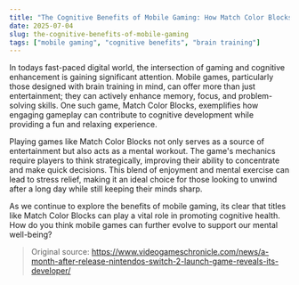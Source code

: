 ```yaml
---
title: "The Cognitive Benefits of Mobile Gaming: How Match Color Blocks Enhances Your Mind"
date: 2025-07-04
slug: the-cognitive-benefits-of-mobile-gaming
tags: ["mobile gaming", "cognitive benefits", "brain training"]
---
```


In todays fast-paced digital world, the intersection of gaming and cognitive enhancement is gaining significant attention. Mobile games, particularly those designed with brain training in mind, can offer more than just entertainment; they can actively enhance memory, focus, and problem-solving skills. One such game, Match Color Blocks, exemplifies how engaging gameplay can contribute to cognitive development while providing a fun and relaxing experience.

Playing games like Match Color Blocks not only serves as a source of entertainment but also acts as a mental workout. The game's mechanics require players to think strategically, improving their ability to concentrate and make quick decisions. This blend of enjoyment and mental exercise can lead to stress relief, making it an ideal choice for those looking to unwind after a long day while still keeping their minds sharp.

As we continue to explore the benefits of mobile gaming, its clear that titles like Match Color Blocks can play a vital role in promoting cognitive health. How do you think mobile games can further evolve to support our mental well-being?
> Original source: https://www.videogameschronicle.com/news/a-month-after-release-nintendos-switch-2-launch-game-reveals-its-developer/